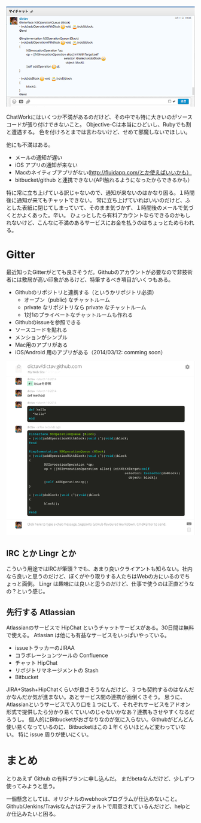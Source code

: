 ![](/images/goodbye_chatwork.png)

ChatWorkにはいくつか不満があるのだけど、その中でも特に大きいのがソースコードが張り付けできないこと。
Objective-Cは本当にひどいし、Rubyでも割と遭遇する。
色を付けろとまでは言わないけど、せめて邪魔しないでほしい。

他にも不満はある。

* メールの通知が遅い
* iOS アプリの通知が来ない
* Macのネイティブアプリがない(http://fluidapp.com/とか使えばいいかも）
* bitbucket/github と連携できない(API触れるようになったからできるかも）


特に常に立ち上げている訳じゃないので、通知が来ないのはかなり困る。１時間後に通知が来てもチャットできない。
常に立ち上げていればいいのだけど、ふとした表紙に閉じてしまっていて、そのまま気づかず、１時間後のメールで気づくとかよくあった。辛い。
ひょっとしたら有料アカウントならできるのかもしれないけど、こんなに不満のあるサービスにお金を払うのはちょっとためらわれる。


# Gitter

最近知ったGitterがとても良さそうだ。Githubのアカウントが必要なので非技術者には敷居が高い印象があるけど、特筆するべき項目がいくつもある。

* Githubのリポジトリと連携する（というかリポジトリ必須）
	* オープン（public) なチャットルーム
	* private なリポジトリなら private なチャットルーム
	* 1対1のプライベートなチャットルームも作れる
* Githubのissueを参照できる
* ソースコードを貼れる
* メンションがシンプル
* Mac用のアプリがある
* iOS/Android 用のアプリがある（2014/03/12: comming soon）

![](/images/hello_gitter.png)

## IRC とか Lingr とか

こういう用途ではIRCが筆頭？でも、あまり良いクライアントも知らない。社内なら良いと思うのだけど、ぼくがやり取りする人たちはWebの方にいるのでちょっと面倒。
Lingr は趣味には良いと思うのだけど、仕事で使うのは正直どうなの？という感じ。


## 先行する Atlassian 
Atlassianのサービスで HipChat というチャットサービスがある。30日間は無料で使える。
Atlasian は他にも有益なサービスをいっぱいやっている。

* issueトラッカーのJIRAA
* コラボレーションツールの Confluence
* チャット HipChat
* リポジトリマネージメントの Stash
* Bitbucket

JIRA+Stash+HipChatくらいが良さそうなんだけど、３つも契約するのはなんだかなんだか気が進まない。あとサービス間の連携が面倒くさそう。
思うに、Atlassianというサービスで入り口を１つにして、それぞれサービスをアドオン形式で提供したら分かり易くていいのじゃないかなあ？連携もさせやすくなるだろうし。
個人的にBitbucketがおざなりなのが気に入らない。Githubがどんどん使い易くなっているのに、Bitbucketはこの１年くらいほとんど変わっていない。 特に issue 周りが使いにくい。

# まとめ
とりあえず Github の有料プランに申し込んだ。
まだbetaなんだけど、少しずつ使ってみようと思う。

一個懸念としては、オリジナルのwebhookプログラムが仕込めないこと。Github/Jenkins/Travisなんかはデフォルトで用意されているんだけど、helpとか仕込みたいと困る。
